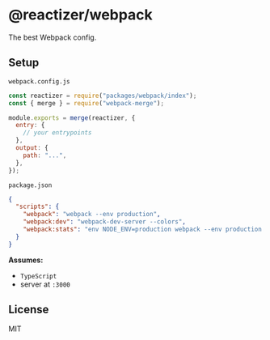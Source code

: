 # @reactizer/webpack

The best Webpack config.

## Setup

`webpack.config.js`

```js
const reactizer = require("packages/webpack/index");
const { merge } = require("webpack-merge");

module.exports = merge(reactizer, {
  entry: {
    // your entrypoints
  },
  output: {
    path: "...",
  },
});
```

`package.json`

```json
{
  "scripts": {
    "webpack": "webpack --env production",
    "webpack:dev": "webpack-dev-server --colors",
    "webpack:stats": "env NODE_ENV=production webpack --env production --json > stats.json"
  }
}
```

**Assumes:**

- `TypeScript`
- server at `:3000`

## License

MIT
